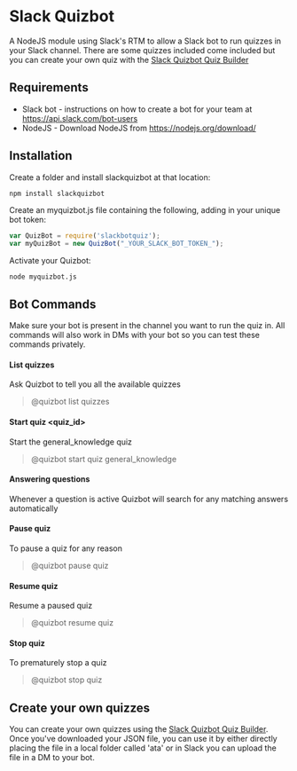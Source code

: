 # Slack Quizbot

A NodeJS module using Slack's RTM to allow a Slack bot to run quizzes in your Slack channel. There are some quizzes included come included but you can create your own quiz with the [Slack Quizbot Quiz Builder](codebyfire.github.io/slackquizbotbuilder)

## Requirements
* Slack bot - instructions on how to create a bot for your team at https://api.slack.com/bot-users
* NodeJS - Download NodeJS from https://nodejs.org/download/

## Installation

Create a folder and install slackquizbot at that location: 

```nodejs
npm install slackquizbot
```

Create an myquizbot.js file containing the following, adding in your unique bot token:

```js
var QuizBot = require('slackbotquiz');
var myQuizBot = new QuizBot("_YOUR_SLACK_BOT_TOKEN_");
```

Activate your Quizbot:

```nodejs
node myquizbot.js
```

## Bot Commands

Make sure your bot is present in the channel you want to run the quiz in. All commands will also work in DMs with your bot so you can test these commands privately.

#### List quizzes
Ask Quizbot to tell you all the available quizzes
> @quizbot list quizzes

#### Start quiz <quiz_id>
Start the general_knowledge quiz
> @quizbot start quiz general_knowledge

#### Answering questions
Whenever a question is active Quizbot will search for any matching answers automatically

#### Pause quiz
To pause a quiz for any reason
> @quizbot pause quiz

#### Resume quiz
Resume a paused quiz
> @quizbot resume quiz

#### Stop quiz
To prematurely stop a quiz
> @quizbot stop quiz

## Create your own quizzes
You can create your own quizzes using the [Slack Quizbot Quiz Builder](codebyfire.github.io/slackquizbotbuilder). Once you've downloaded your JSON file, you can use it by either directly placing the file in a local folder called 'ata' or in Slack you can upload the file in a DM to your bot.

